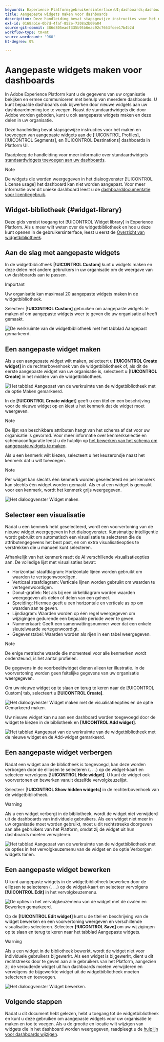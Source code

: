 ```yaml
---
keywords: Experience Platform;gebruikersinterface;UI;dashboards;dashboard;profielen;segmenten;bestemmingen;vergunningsgebruik;widgets;metriek;
title: Aangepaste widgets maken voor dashboards
description: Deze handleiding bevat stapsgewijze instructies voor het maken van aangepaste widgets voor gebruik in Adobe Experience Platform-dashboards.
exl-id: 0168ab1e-0b7d-4faf-852e-7208a2b09a04
source-git-commit: 386d805eadf335b95b6eac92c7663fcee17b4b2d
workflow-type: tm+mt
source-wordcount: '960'
ht-degree: 0%

---
```


# Aangepaste widgets maken voor dashboards

In Adobe Experience Platform kunt u de gegevens van uw organisatie bekijken en ermee communiceren met behulp van meerdere dashboards. U kunt bepaalde dashboards ook bijwerken door nieuwe widgets aan uw dashboardmening toe te voegen. Naast de standaardwidgets die door Adobe worden geboden, kunt u ook aangepaste widgets maken en deze delen in uw organisatie.

Deze handleiding bevat stapsgewijze instructies voor het maken en toevoegen van aangepaste widgets aan de [!UICONTROL Profiles], [!UICONTROL Segments], en [!UICONTROL Destinations] dashboards in Platform UI.

Raadpleeg de handleiding voor meer informatie over standaardwidgets [standaardwidgets toevoegen aan uw dashboards](standard-widgets.md).

>[!NOTE]
>
>De widgets die worden weergegeven in het dialoogvenster [!UICONTROL License usage] het dashboard kan niet worden aangepast. Voor meer informatie over dit unieke dashboard leest u de [dashboarddocumentatie voor licentiegebruik](../guides/license-usage.md).

## Widget-bibliotheek {#widget-library}

Deze gids vereist toegang tot [!UICONTROL Widget library] in Experience Platform. Als u meer wilt weten over de widgetbibliotheek en hoe u deze kunt openen in de gebruikersinterface, leest u eerst de [Overzicht van widgetbibliotheek](widget-library.md).

## Aan de slag met aangepaste widgets

In de widgetbibliotheek **[!UICONTROL Custom]** kunt u widgets maken en deze delen met andere gebruikers in uw organisatie om de weergave van uw dashboards aan te passen.

>[!IMPORTANT]
>
>Uw organisatie kan maximaal 20 aangepaste widgets maken in de widgetbibliotheek.

Selecteer **[!UICONTROL Custom]** gebruiken om aangepaste widgets te maken of om aangepaste widgets weer te geven die uw organisatie al heeft gemaakt.

![De werkruimte van de widgetbibliotheek met het tabblad Aangepast gemarkeerd.](../images/customization/custom-widgets.png)

## Een aangepaste widget maken

Als u een aangepaste widget wilt maken, selecteert u **[!UICONTROL Create widget]** in de rechterbovenhoek van de widgetbibliotheek of, als dit de eerste aangepaste widget van uw organisatie is, selecteert u **[!UICONTROL Create]** in het midden van de widgetbibliotheek.

![Het tabblad Aangepast van de werkruimte van de widgetbibliotheek met de optie Maken gemarkeerd.](../images/customization/create-widget.png)

In de **[!UICONTROL Create widget]** geeft u een titel en een beschrijving voor de nieuwe widget op en kiest u het kenmerk dat de widget moet weergeven.

>[!NOTE]
>
>De lijst van beschikbare attributen hangt van het schema af dat voor uw organisatie is gevormd. Voor meer informatie over kenmerkselectie en schemaconfiguratie leest u de hulplijn op [het bewerken van het schema om aangepaste widgets te maken](edit-schema.md).

Als u een kenmerk wilt kiezen, selecteert u het keuzerondje naast het kenmerk dat u wilt toevoegen.

>[!NOTE]
>
>Per widget kan slechts één kenmerk worden geselecteerd en per kenmerk kan slechts één widget worden gemaakt. Als er al een widget is gemaakt voor een kenmerk, wordt het kenmerk grijs weergegeven.

![Het dialoogvenster Widget maken.](../images/customization/create-widget-dialog.png)

## Selecteer een visualisatie

Nadat u een kenmerk hebt geselecteerd, wordt een voorvertoning van de nieuwe widget weergegeven in het dialoogvenster. Kunstmatige intelligentie wordt gebruikt om automatisch een visualisatie te selecteren die de attributengegevens het best past, en om extra visualisatieopties te verstrekken die u manueel kunt selecteren.

Afhankelijk van het kenmerk raadt de AI verschillende visualisatieopties aan. De volledige lijst met visualisaties bevat:

* Horizontaal staafdiagram: Horizontale lijnen worden gebruikt om waarden te vertegenwoordigen.
* Verticaal staafdiagram: Verticale lijnen worden gebruikt om waarden te vertegenwoordigen.
* Donut-grafiek: Net als bij een cirkeldiagram worden waarden weergegeven als delen of delen van een geheel.
* Spreiding: Hiermee geeft u een horizontale en verticale as op om waarden aan te geven.
* Lijndiagram: Waarden worden op één regel weergegeven om wijzigingen gedurende een bepaalde periode weer te geven.
* Nummerkaart: Geeft een samenvattingsnummer weer dat een enkele sleutelwaarde vertegenwoordigt.
* Gegevenstabel: Waarden worden als rijen in een tabel weergegeven.

>[!NOTE]
>
>De enige metrische waarde die momenteel voor alle kenmerken wordt ondersteund, is het aantal profielen.
>
>De gegevens in de voorbeeldwidget dienen alleen ter illustratie. In de voorvertoning worden geen feitelijke gegevens van uw organisatie weergegeven.

Om uw nieuwe widget op te slaan en terug te keren naar de [!UICONTROL Custom] tab, selecteert u **[!UICONTROL Create]**.

![Het dialoogvenster Widget maken met de visualisatieopties en de optie Gemarkeerd maken.](../images/customization/create-widget-select-attribute.png)

Uw nieuwe widget kan nu aan een dashboard worden toegevoegd door de widget te kiezen in de bibliotheek en **[!UICONTROL Add widget]**.

![Het tabblad Aangepast van de werkruimte van de widgetbibliotheek met de nieuwe widget en de Add-widget gemarkeerd.](../images/customization/custom-widgets-new.png)

## Een aangepaste widget verbergen

Nadat een widget aan de bibliotheek is toegevoegd, kan deze worden verborgen door de ellipsen te selecteren (`...`) op de widget-kaart en selecteer vervolgens **[!UICONTROL Hide widget]**. U kunt de widget ook voorvertonen en bewerken vanuit dezelfde vervolgkeuzelijst.

Selecteer **[!UICONTROL Show hidden widgets]** in de rechterbovenhoek van de widgetbibliotheek.

>[!WARNING]
>
>Als u een widget verbergt in de bibliotheek, wordt de widget niet verwijderd uit de dashboards van individuele gebruikers. Als een widget niet meer in uw organisatie moet worden gebruikt, moet u dit rechtstreeks doorgeven aan alle gebruikers van het Platform, omdat zij de widget uit hun dashboards moeten verwijderen.

![Het tabblad Aangepast van de werkruimte van de widgetbibliotheek met de opties in het vervolgkeuzemenu van de widget en de optie Verborgen widgets tonen.](../images/customization/hide-widget.png)

## Een aangepaste widget bewerken

U kunt aangepaste widgets in de widgetbibliotheek bewerken door de ellipsen te selecteren (`...`) op de widget-kaart en selecteer vervolgens **[!UICONTROL Edit]** in het vervolgkeuzemenu.

![De opties in het vervolgkeuzemenu van de widget met de ovalen en Bewerken gemarkeerd.](../images/customization/custom-widget-edit.png)

Op de **[!UICONTROL Edit widget]** kunt u de titel en beschrijving van de widget bewerken en een voorvertoning weergeven en verschillende visualisaties selecteren. Selecteer **[!UICONTROL Save]** om uw wijzigingen op te slaan en terug te keren naar het tabblad Aangepaste widgets.

>[!WARNING]
>
>Als u een widget in de bibliotheek bewerkt, wordt de widget niet voor individuele gebruikers bijgewerkt. Als een widget is bijgewerkt, dient u dit rechtstreeks door te geven aan alle gebruikers van het Platform, aangezien zij de verouderde widget uit hun dashboards moeten verwijderen en vervolgens de bijgewerkte widget uit de widgetbibliotheek moeten selecteren en toevoegen.

![Het dialoogvenster Widget bewerken.](../images/customization/edit-widget.png)

## Volgende stappen

Nadat u dit document hebt gelezen, hebt u toegang tot de widgetbibliotheek en kunt u deze gebruiken om aangepaste widgets voor uw organisatie te maken en toe te voegen. Als u de grootte en locatie wilt wijzigen van widgets die in het dashboard worden weergegeven, raadpleegt u de [hulplijn voor dashboards wijzigen](modify.md).
